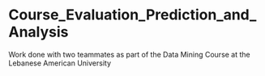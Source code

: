 # Course_Evaluation_Prediction_and_Analysis
Work done with two teammates as part of the Data Mining Course at the Lebanese American University
